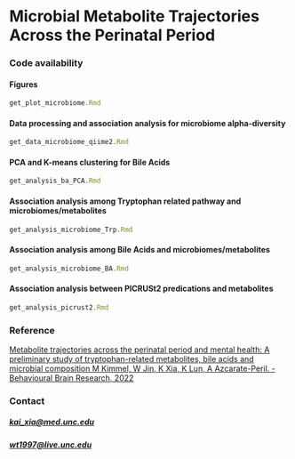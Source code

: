 # Microbial Metabolite Trajectories Across the Perinatal Period


### Code availability




#### Figures
``` js
get_plot_microbiome.Rmd
```

#### Data processing and association analysis for microbiome alpha-diversity
``` js
get_data_microbiome_qiime2.Rmd
```

#### PCA and K-means clustering for Bile Acids
``` js
get_analysis_ba_PCA.Rmd
```

#### Association analysis among Tryptophan related pathway and microbiomes/metabolites
``` js
get_analysis_microbiome_Trp.Rmd
```

#### Association analysis among Bile Acids and microbiomes/metabolites
``` js
get_analysis_microbiome_BA.Rmd
```

#### Association analysis between PICRUSt2 predications and metabolites
``` js
get_analysis_picrust2.Rmd
```


### Reference
[Metabolite trajectories across the perinatal period and mental health: A preliminary study of tryptophan-related metabolites, bile acids and microbial composition
M Kimmel, W Jin, K Xia, K Lun, A Azcarate-Peril. - Behavioural Brain Research, 2022](https://https://www.sciencedirect.com/science/article/abs/pii/S0166432821005234)


### Contact

##### kai_xia@med.unc.edu
##### wt1997@live.unc.edu
